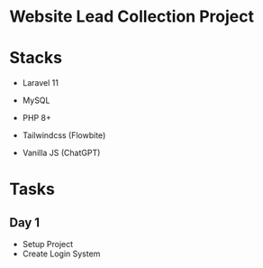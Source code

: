 # Website Lead Collection Project


# Stacks
- Laravel 11
- MySQL
- PHP 8+

- Tailwindcss (Flowbite)
- Vanilla JS (ChatGPT)

# Tasks
## Day 1
- Setup Project
- Create Login System